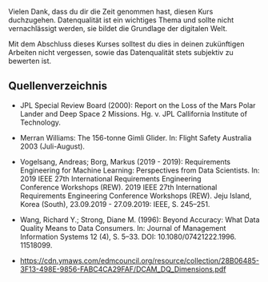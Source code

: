 
Vielen Dank, dass du dir die Zeit genommen hast, diesen Kurs duchzugehen.
Datenqualität ist ein wichtiges Thema und sollte nicht vernachlässigt werden, sie bildet die Grundlage der digitalen Welt.

Mit dem Abschluss dieses Kurses solltest du dies in deinen zukünftigen Arbeiten nicht vergessen, sowie das Datenqualität stets subjektiv zu bewerten ist.



## Quellenverzeichnis

- JPL Special Review Board (2000): Report on the Loss of the Mars Polar Lander and Deep Space 2 Missions. Hg. v. JPL Callifornia Institute of Technology.

- Merran Williams: The 156-tonne Gimli Glider. In: Flight Safety Australia 2003 (Juli-August).

- Vogelsang, Andreas; Borg, Markus (2019 - 2019): Requirements Engineering for Machine Learning: Perspectives from Data Scientists. In: 2019 IEEE 27th International Requirements Engineering  
  Conference Workshops (REW). 2019 IEEE 27th International Requirements Engineering Conference Workshops (REW). Jeju Island, Korea (South), 23.09.2019 - 27.09.2019: IEEE, S. 245–251.

- Wang, Richard Y.; Strong, Diane M. (1996): Beyond Accuracy: What Data Quality Means to Data Consumers. In: Journal of Management Information Systems 12 (4), S. 5–33. DOI: 10.1080/07421222.1996.
  11518099.

- https://cdn.ymaws.com/edmcouncil.org/resource/collection/28B06485-3F13-498E-9856-FABC4CA29FAF/DCAM_DQ_Dimensions.pdf





